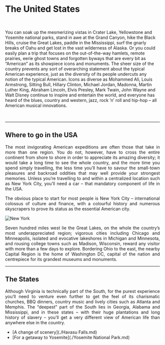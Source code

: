 # The United States

&nbsp;
<p> You can soak up the mesmerizing vistas in Crater Lake, Yellowstone and Yosemite national parks, stand in awe at the Grand Canyon, hike the Black Hills, cruise the Great Lakes, paddle in the Mississippi, surf the gnarly breaks of Oahu and get lost in the vast wilderness of Alaska. Or you could easily plan a trip that focuses on the out-of-the-way hamlets, remote prairies, eerie ghost towns and forgotten byways that are every bit as “American” as its showpiece icons and monuments. 
The sheer size of the country prevents any sort of overarching statement about the typical American experience, just as the diversity of its people undercuts any notion of the typical American. Icons as diverse as Mohammed Ali, Louis Armstrong, Sitting Bull, Hillary Clinton, Michael Jordan, Madonna, Martin Luther King, Abraham Lincoln, Elvis Presley, Mark Twain, John Wayne and Walt Disney continue to inspire and entertain the world, and everyone has heard of the blues, country and western, jazz, rock ’n’ roll and hip-hop – all American musical innovations. </p>

&nbsp;

-----------------------

## Where to go in the USA

<p align=justify> The most invigorating American expeditions are often those that take in more than one region. You do not, however, have to cross the entire continent from shore to shore in order to appreciate its amazing diversity; it would take a long time to see the whole country, and the more time you spend simply travelling, the less time you’ll have to savour the small-town pleasures and backroad oddities that may well provide your strongest memories. Unless you’re travelling to and within a centralized location such as New York City, you’ll need a car – that mandatory component of life in the USA. </p> 

<p align=justify> The obvious place to start for most people is New York City – international colossus of culture and finance, with a colourful history and numerous skyscrapers to prove its status as the essential American city. </p> 

![New York](https://upload.wikimedia.org/wikipedia/commons/thumb/0/05/View_of_Empire_State_Building_from_Rockefeller_Center_New_York_City_dllu.jpg/1200px-View_of_Empire_State_Building_from_Rockefeller_Center_New_York_City_dllu.jpg)

<p align=justify> Seven hundred miles west lie the Great Lakes, on the whole the country’s most underappreciated region; vigorous cities including Chicago and Minneapolis, isolated and evocative lakeshores in Michigan and Minnesota, and rousing college towns such as Madison, Wisconsin, reward any visitor with more than a few days to explore. Bordering Ohio to the east, the nearby Capital Region is the home of Washington DC, capital of the nation and centrepiece for its grandest museums and monuments.  </p> 


-----------------------

## The States

<p align=justify> Although Virginia is technically part of the South, for the purest experience you’ll need to venture even further to get the feel of its charismatic churches, BBQ dinners, country music and lively cities such as Atlanta and Memphis. The “deepest” part of the South lies in Georgia, Alabama and Mississippi, and in these states – with their huge plantations and long history of slavery – you’ll get a very different view of American life than anywhere else in the country. </p> 

* [A change of scenery](./Havasu Falls.md)
* [For a getaway to Yosemite](./Yosemite National Park.md)
 
